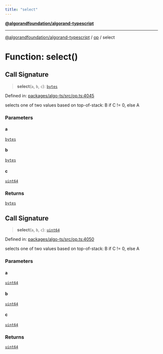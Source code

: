 ```yaml
---
title: "select"
---
```


[**@algorandfoundation/algorand-typescript**](../../README.md)

***

[@algorandfoundation/algorand-typescript](../../README.md) / [op](../README.md) / select

# Function: select()

## Call Signature

> **select**(`a`, `b`, `c`): [`bytes`](../../index/type-aliases/bytes.md)

Defined in: [packages/algo-ts/src/op.ts:4045](https://github.com/algorandfoundation/puya-ts/blob/main/packages/algo-ts/src/op.ts#L4045)

selects one of two values based on top-of-stack: B if C != 0, else A

### Parameters

#### a

[`bytes`](../../index/type-aliases/bytes.md)

#### b

[`bytes`](../../index/type-aliases/bytes.md)

#### c

[`uint64`](../../index/type-aliases/uint64.md)

### Returns

[`bytes`](../../index/type-aliases/bytes.md)

## Call Signature

> **select**(`a`, `b`, `c`): [`uint64`](../../index/type-aliases/uint64.md)

Defined in: [packages/algo-ts/src/op.ts:4050](https://github.com/algorandfoundation/puya-ts/blob/main/packages/algo-ts/src/op.ts#L4050)

selects one of two values based on top-of-stack: B if C != 0, else A

### Parameters

#### a

[`uint64`](../../index/type-aliases/uint64.md)

#### b

[`uint64`](../../index/type-aliases/uint64.md)

#### c

[`uint64`](../../index/type-aliases/uint64.md)

### Returns

[`uint64`](../../index/type-aliases/uint64.md)
